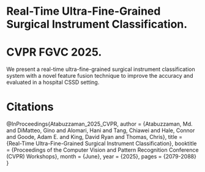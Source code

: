 # Real-Time Ultra-Fine-Grained Surgical Instrument Classification. 
# CVPR FGVC 2025. 
We present a real-time ultra-fine-grained surgical instrument classification system with a novel feature fusion technique to improve the accuracy and evaluated in a hospital CSSD setting.


# Citations
@InProceedings{Atabuzzaman_2025_CVPR,
    author    = {Atabuzzaman, Md. and DiMatteo, Gino and Alomari, Hani and Tang, Chiawei and Hale, Connor and Goode, Adam E. and King, David Ryan and Thomas, Chris},
    title     = {Real-Time Ultra-Fine-Grained Surgical Instrument Classification},
    booktitle = {Proceedings of the Computer Vision and Pattern Recognition Conference (CVPR) Workshops},
    month     = {June},
    year      = {2025},
    pages     = {2079-2088}
}

